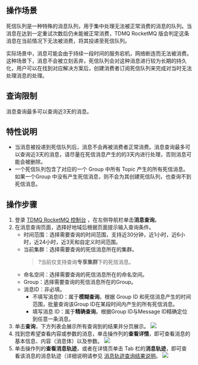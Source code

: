 ## 操作场景

死信队列是一种特殊的消息队列，用于集中处理无法被正常消费的消息的队列。当消息在达到一定重试次数后仍未能被正常消费，TDMQ RocketMQ 版会判定这条消息在当前情况下无法被消费，将其投递至死信队列。

实际场景中，消息可能会由于持续一段时间的服务宕机，网络断连而无法被消费。这种场景下，消息不会被立刻丢弃，死信队列会对这种消息进行较为长期的持久化，用户可以在找到对应解决方案后，创建消费者订阅死信队列来完成对当时无法处理消息的处理。


## 查询限制

消息查询最多可以查询近3天的消息。



## 特性说明

- 当消息被投递到死信队列后，消息不会再被消费者正常消费。消息查询最多可以查询近3天的消息，请尽量在死信消息产生的的3天内进行处理，否则消息可能会被删除。
- 一个死信队列包含了对应的一个 Group 中所有 Topic 产生的所有死信消息。如果一个Group 中没有产生死信消息，则不会为其创建死信队列，也查询不到死信消息。



## 操作步骤

1. 登录 [TDMQ RocketMQ 控制台](https://console.cloud.tencent.com/tdmq/rocket-cluster) ，在左侧导航栏单击**消息查询**。
2. 在消息查询页面，选择好地域后根据页面提示输入查询条件。
   - 时间范围：选择需要查询的时间范围，支持近30分钟，近1小时，近6小时，近24小时，近3天和自定义时间范围。
   - 当前集群：选择需要查询的死信消息所在的集群。
     > ?当前仅支持查询**专享集群**下的死信消息。
   - 命名空间：选择需要查询的死信消息所在的命名空间。
   - Group：选择需要查询的死信消息所在的Group。
   - 消息ID：非必填。
     - 不填写消息ID：属于**模糊查询**。根据 Group ID 和死信消息产生的时间范围，批量查询该Group ID在某段时间内产生的所有死信消息。
     - 填写消息 ID：属于**精确查询**。根据Group ID与Message ID精确定位到任意一条消息。
3. 单击**查询**，下方列表会展示所有查询到的结果并分页展示。
   ![](https://qcloudimg.tencent-cloud.cn/raw/5c8fc9ccc8212c6de60657bcc1378b81.png)
4. 找到您希望查看内容或参数的消息，单击操作列的**查看详情**，即可查看消息的基本信息、内容（消息体）以及参数。
   ![](https://qcloudimg.tencent-cloud.cn/raw/f895261ac16534998052df886a3475f7.png)        
5. 单击操作列的**查看消息轨迹**，或者在详情页单击 Tab 栏的**消息轨迹**，即可查看该消息的消息轨迹（详细说明请参见 [消息轨迹查询结果说明](https://cloud.tencent.com/document/product/1493/81799)。
   ![](https://qcloudimg.tencent-cloud.cn/raw/44ca11619babb4249fdb821e66bfa86a.png)

​                         

